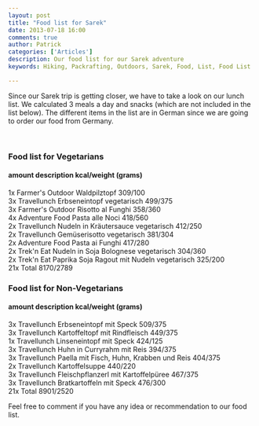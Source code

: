 ```yaml
---
layout: post
title: "Food list for Sarek"
date: 2013-07-18 16:00
comments: true
author: Patrick
categories: ['Articles']
description: Our food list for our Sarek adventure
keywords: Hiking, Packrafting, Outdoors, Sarek, Food, List, Food List

---
```

Since our Sarek trip is getting closer, we have to take a look on our lunch list. We calculated 3 meals a day and snacks (which are not included in the list below). The different items in the list are in German since we are going to order our food from Germany.
<!--more--><br>

<h3>Food list for Vegetarians</h3>
<h4>amount  description kcal/weight (grams)</h4>	
1x Farmer's Outdoor Waldpilztopf 309/100<br>
3x Travellunch Erbseneintopf vegetarisch 499/375<br>
3x Farmer's Outdoor Risotto al Funghi 358/360<br>
4x  Adventure Food Pasta alle Noci 418/560<br>
2x Travellunch Nudeln in Kr&auml;utersauce vegetarisch 412/250<br>
2x Travellunch Gem&uuml;serisotto vegetarisch 381/304<br>
2x Adventure Food Pasta ai Funghi 417/280<br>
2x Trek'n Eat Nudeln in Soja Bolognese vegetarisch 304/360<br>
2x Trek'n Eat Paprika Soja Ragout mit Nudeln vegetarisch 325/200<br>
21x Total 8170/2789<br>

<h3>Food list for Non-Vegetarians</h3>
<h4>amount  description kcal/weight (grams)</h4>	
3x Travellunch Erbseneintopf mit Speck 509/375<br>
3x Travellunch Kartoffeltopf mit Rindfleisch 449/375<br>
1x Travellunch Linseneintopf mit Speck 424/125<br>
3x Travellunch Huhn in Curryrahm mit Reis 394/375<br>
3x Travellunch Paella mit Fisch, Huhn, Krabben und Reis	404/375<br>
2x Travellunch Kartoffelsuppe 440/220<br>
3x Travellunch Fleischpflanzerl mit Kartoffelp&uuml;ree 467/375<br>
3x Travellunch Bratkartoffeln mit Speck	476/300<br>
21x Total 8901/2520<br>

Feel free to comment if you have any idea or recommendation to our food list.
